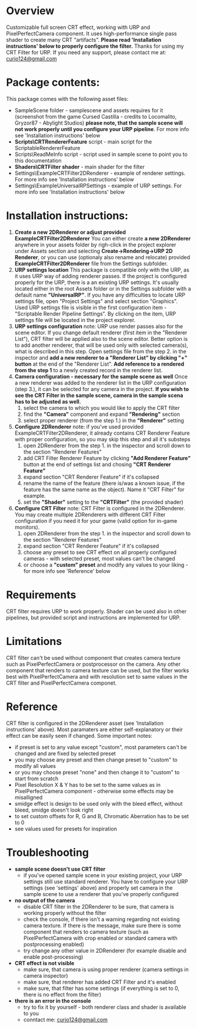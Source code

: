 # Overview

Customizable full screen CRT effect, working with URP and PixelPerfectCamera component. It uses
high-performance single pass shader to create many CRT "artifacts".
**Please read 'Installation instructions' below to properly configure the filter.**
Thanks for using my CRT Filter for URP. If you need any support, please contact me at: curio124@gmail.com


# Package contents:

This package comes with the following asset files:
- SampleScene folder - samplescene and assets requires for it (screenshot from the game Cursed
Castilla - credits to Locomalito, Gryzor87 - Abylight Studios)
**please note, that the sample scene will not work properly until you configure your URP pipeline**.
For more info see 'Installation instructions' below
- **Scripts\CRTRendererFeature** script - main script for the ScriptableRendererFeature
- Scripts\ReadMeInfo script - script used in sample scene to point you to this documentation
- **Shaders\CRTFilter shader** - main shader for the filter
- Settings\ExampleCRTFilter2DRenderer - example of renderer settings. For more info see 'Installation instructions' below
- Settings\ExampleUniversalRPSettings - example of URP settings. For more info see 'Installation instructions' below

# Installation instructions:

1. **Create a new 2DRenderer or adjust provided ExampleCRTFilter2DRenderer**
You can either create **a new 2DRenderer** anywhere in your assets folder by righ-click in the project explorer under Assets
section and selecting **Create->Rendering->URP 2D Renderer**, or you can use (optionaly also rename and relocate) provided
**ExampleCRTFilter2DRenderer** file from the Settings subfolder.
2. **URP settings location**
This package is compatible only with the URP, as it uses URP way of adding renderer passes. If the project is configured
properly for the URP, there is a an existing URP settings. It's usually located either in the root Assets folder or in the
Settings subfolder with a default name **"UniversalRP"**.
If you have any difficulties to locate URP settings file, open "Project Settings" and select section "Graphics". Used URP
settings file is visible in the first configuration item - "Scriptable Render Pipeline Settings". By clicking on the item,
URP settings file will be located in the project explorer.
3. **URP settings configuration**
note: URP use render passes also for the scene editor. If you change default renderer (first item in the "Renderer List"),
CRT filter will be applied also to the scene editor. Better option is to add another renderer, that will be used only with
selected camera(s), what is described in this step.
Open settings file from the step 2. in the inspector and **add a new renderer to a "Renderer List" by clicking "+" button**
at the end of the "Renderer List". **Add reference to a rendered from the step 1** to a newly created record in the renderer list.
4. **Camera configuration - necessary for the sample scene as well**
Once a new renderer was added to the renderer list in the URP configuration (step 3.), it can be selected for any camera in
the project. **If you wish to see the CRT Filter in the sample scene, camera in the sample scena has to be adjusted as well.**
	1. select the camera to which you would like to apply the CRT filter
	2. find the **"Camera"** component and expand **"Rendering"** section
	3. select proper renderer (from the step 1.) in the **"Renderer"** setting
5. **Configure 2DRenderer**
note: if you've used provided ExampleCRTFilter2DRenderer, it already contains CRT Renderer Feature with proper configuration,
so you may skip this step and all it's substeps
	1. open 2DRenderer from the step 1. in the inspector and scroll down to the section "Renderer Features"
	2. add CRT Filter Renderer Feature by clicking **"Add Renderer Feature"** button at the end of settings list and
	chosing **"CRT Renderer Feature"**
	3. expand section "CRT Renderer Feature" if it's collapsed
	4. rename the name of the feature (there is/was a known issue, if the feature has the same name as the object).
	Name it "CRT Filter" for example.
	5. set the **"Shader"** setting to the **"CRTFilter"** (the provided shader)
6. **Configure CRT Filter**
note: CRT Filter is configured in the 2DRenderer. You may create multiple 2DRenderers with different CRT Filter configuration if you
need it for your game (valid option for in-game monitors).
	1. open 2DRenderer from the step 1. in the inspector and scroll down to the section "Renderer Features"
	2. expand section "CRT Renderer Feature" if it's collapsed
	3. choose any preset to see CRT effect on all properly configured cameras - with selected preset, most values can't be changed
	4. or choose a **"custom" preset** and modify any values to your liking - for more info see 'Reference' below

# Requirements

CRT filter requires URP to work properly. Shader can be used also in other pipelines, but provided script and
instructions are implemented for URP.

# Limitations

CRT filter can't be used without component that creates camera texture such as PixelPerfectCamera or postprocessor
on the camera. Any other component that renders to camera texture can be used, but the filter works best with
PixelPerfectCamera and with resolution set to same values in the CRT filter and PixelPerfectCamera componet.

# Reference

CRT filter is configured in the 2DRenderer asset (see 'Installation instructions' above).
Most paramaters are either self-explanatory or their effect can be easily seen if changed.
Some important notes:
- if preset is set to any value except "custom", most parameters can't be changed and are fixed by selected preset
- you may choose any preset and then change preset to "custom" to modify all values
- or you may choose preset "none" and then change it to "custom" to start from scratch
- Pixel Resolution X & Y has to be set to the same values as in PixelPerfectCamera component - otherwise
  some effects may be misalligned
- smidge effect is design to be used only with the bleed effect, without bleed, smidge doesn't look right
- to set custom offsets for R, G and B, Chromatic Aberration has to be set to 0
- see values used for presets for inspiration

# Troubleshooting

- **sample scene doesn't use CRT filter**
	- if you've opened sample scene in your existing project, your URP settings still use standard renderer.
	  You have to configure your URP settings (see 'settings' above) and properly set camera in the sample scene
	  to use a renderer that you've properly configured
- **no output of the camera**
	- disable CRT filter in the 2DRenderer to be sure, that camera is working properly without the filter
	- check the console, if there isn't a warning regarding not existing camera texture. If there is the 
	  message, make sure there is some component that renders to camera texture (such as PixelPerfectCamera
	  with crop enabled or standard camera with postprocessing enabled)
	- try change any other value in 2DRenderer (for example disable and enable post-processing)
- **CRT effect is not visible**
    - make sure, that camera is using proper renderer (camera settings in camera inspector)
	- make sure, that renderer has added CRT Filter and it's enabled
	- make sure, that filter has some settings (if everything is set to 0, there is no effect from the filter)
- **there is an error in the console**
    - try to fix it by yourself - both renderer class and shader is available to you
	- conntact me: curio124@gmail.com
